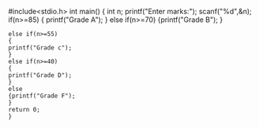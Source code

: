 #include<stdio.h>
int main()
{
	int n;
	printf("Enter marks:");
	scanf("%d",&n);
	if(n>=85)
	{
	printf("Grade A");
    }
	else if(n>=70)
	{printf("Grade B");
	}
	
	else if(n>=55)
	{
	printf("Grade c");
	}
	else if(n>=40)
	{
	printf("Grade D");
	}
	else
	{printf("Grade F");
	}
	return 0;
	}
